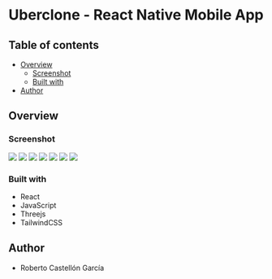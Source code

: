 # Uberclone - React Native Mobile App



## Table of contents

- [Overview](#overview)
  - [Screenshot](#screenshot)
  - [Built with](#built-with)
- [Author](#author)



## Overview

### Screenshot

![](./assets/screenshots/1.png)
![](./assets/screenshots/2.png)
![](./assets/screenshots/3.png)
![](./assets/screenshots/4.png)
![](./assets/screenshots/5.png)
![](./assets/screenshots/6.png)
![](./assets/screenshots/7.png)




### Built with

- React
- JavaScript
- Threejs
- TailwindCSS


## Author
- Roberto Castellón García




